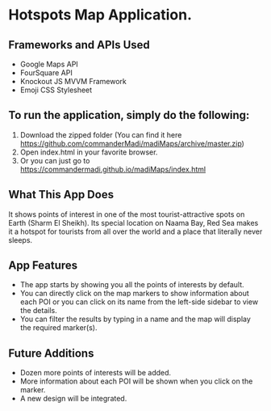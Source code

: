# Hotspots Map Application.

## Frameworks and APIs Used
* Google Maps API
* FourSquare API
* Knockout JS MVVM Framework
* Emoji CSS Stylesheet

## To run the application, simply do the following:
1. Download the zipped folder (You can find it here https://github.com/commanderMadi/madiMaps/archive/master.zip)
2. Open index.html in your favorite browser.
3. Or you can just go to https://commandermadi.github.io/madiMaps/index.html


## What This App Does

It shows points of interest in one of the most tourist-attractive spots on Earth (Sharm El Sheikh). Its special location on Naama Bay, Red Sea makes it a hotspot for tourists from all over the world and a place that literally never sleeps.

## App Features

* The app starts by showing you all the points of interests by default.
* You can directly click on the map markers to show information about each POI or you can click on its name from the left-side sidebar to view the details.
* You can filter the results by typing in a name and the map will display the required marker(s).


## Future Additions

* Dozen more points of interests will be added.
* More information about each POI will be shown when you click on the marker.
* A new design will be integrated.
